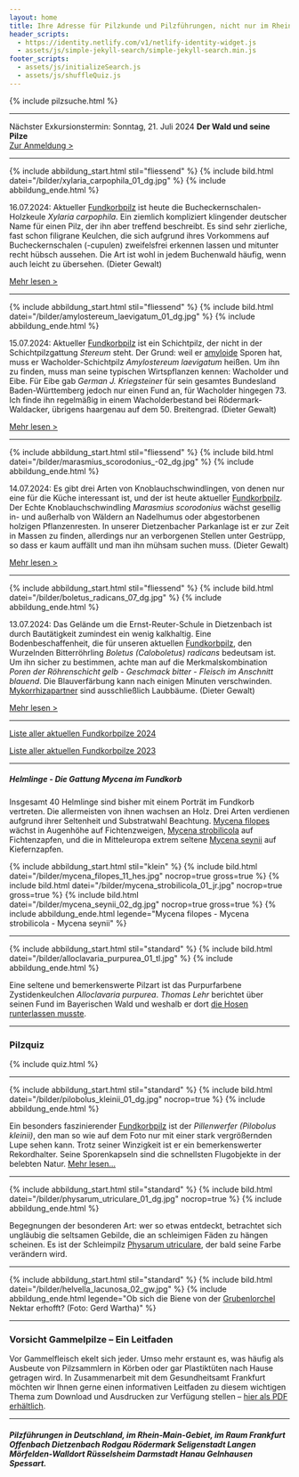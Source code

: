 ```yaml
---
layout: home
title: Ihre Adresse für Pilzkunde und Pilzführungen, nicht nur im Rhein-Main-Gebiet
header_scripts:
  - https://identity.netlify.com/v1/netlify-identity-widget.js
  - assets/js/simple-jekyll-search/simple-jekyll-search.min.js
footer_scripts:
  - assets/js/initializeSearch.js
  - assets/js/shuffleQuiz.js
---
```

{% include pilzsuche.html %}

- - -

Nächster Exkursionstermin: Sonntag, 21. Juli 2024 **Der Wald und seine Pilze**\
[Zur Anmeldung >](/termine)

- - -

{% include abbildung_start.html stil="fliessend" %}
{% include bild.html datei="/bilder/xylaria_carpophila_01_dg.jpg" %}
{% include abbildung_ende.html %}

16.07.2024: Aktueller [Fundkorbpilz](AA "Glossar-") ist heute die Bucheckernschalen-Holzkeule *Xylaria carpophila*. Ein ziemlich kompliziert klingender deutscher Name für einen Pilz, der ihn aber treffend beschreibt. Es sind sehr zierliche, fast schon filigrane Keulchen, die sich aufgrund ihres Vorkommens auf Bucheckernschalen (-cupulen) zweifelsfrei erkennen lassen und mitunter recht hübsch aussehen. Die Art ist wohl in jedem Buchenwald häufig, wenn auch leicht zu übersehen. (Dieter Gewalt)

[Mehr lesen >](/pilze/xylaria-carpophila-bucheckernschalen-holzkeule)

<div style="clear:  both"></div>

- - -

{% include abbildung_start.html stil="fliessend" %}
{% include bild.html datei="/bilder/amylostereum_laevigatum_01_dg.jpg" %}
{% include abbildung_ende.html %}

15.07.2024: Aktueller [Fundkorbpilz](AA "Glossar-") ist ein Schichtpilz, der nicht in der Schichtpilzgattung *Stereum* steht. Der Grund: weil er [amyloide](amyloid "Glossar") Sporen hat, muss er Wacholder-Schichtpilz *Amylostereum laevigatum* heißen. Um ihn zu finden, muss man seine typischen Wirtspflanzen kennen: Wacholder und Eibe. Für Eibe gab *German J. Kriegsteiner* für sein gesamtes Bundesland Baden-Württemberg jedoch nur einen Fund an, für Wacholder hingegen 73. Ich finde ihn regelmäßig in einem Wacholderbestand bei Rödermark-Waldacker, übrigens haargenau auf dem 50. Breitengrad. (Dieter Gewalt)

[Mehr lesen >](/pilze/amylostereum-laevigatum-wacholder-schichtpilz)

<div style="clear:  both"></div>

- - -

{% include abbildung_start.html stil="fliessend" %}
{% include bild.html datei="/bilder/marasmius_scorodonius_-02_dg.jpg" %}
{% include abbildung_ende.html %}

14.07.2024: Es gibt drei Arten von Knoblauchschwindlingen, von denen nur eine für die Küche interessant ist, und der ist heute aktueller [Fundkorbpilz](AA "Glossar-"). Der Echte Knoblauchschwindling *Marasmius scorodonius* wächst gesellig in- und außerhalb von Wäldern an Nadelhumus oder abgestorbenen holzigen Pflanzenresten. In unserer Dietzenbacher Parkanlage ist er zur Zeit in Massen zu finden, allerdings nur an verborgenen Stellen unter Gestrüpp, so dass er kaum auffällt und man ihn mühsam suchen muss. (Dieter Gewalt)

[Mehr lesen >](/pilze/marasmius-scorodonius-echter-knoblauch-schwindling)

<div style="clear:  both"></div>

- - -

{% include abbildung_start.html stil="fliessend" %}
{% include bild.html datei="/bilder/boletus_radicans_07_dg.jpg" %}
{% include abbildung_ende.html %}

13.07.2024: Das Gelände um die Ernst-Reuter-Schule in Dietzenbach ist durch Bautätigkeit zumindest ein wenig kalkhaltig. Eine Bodenbeschaffenheit, die für unseren aktuellen [Fundkorbpilz](AA "Glossar-"), den Wurzelnden Bitterröhrling *Boletus (Caloboletus) radicans* bedeutsam ist. Um ihn sicher zu bestimmen, achte man auf die Merkmalskombination *Poren der Röhrenschicht gelb - Geschmack bitter - Fleisch im Anschnitt blauend*. Die Blauverfärbung kann nach einigen Minuten verschwinden. [Mykorrhizapartner](Mykorrhiza "Glossar") sind ausschließlich Laubbäume. (Dieter Gewalt)

[Mehr lesen >](/pilze/boletus-radicans-wurzelnder-bitterröhrling)

<div style="clear:  both"></div>

- - -

[Liste aller aktuellen Fundkorbpilze 2024](/artikel/liste-aller-aktuellen-fundkorbpilze-2024.html)

[Liste aller aktuellen Fundkorbpilze 2023](/artikel/liste-aller-aktuellen-fundkorbpilze-2023.html)

- - -

##### Helmlinge - Die Gattung *Mycena* im Fundkorb

Insgesamt 40 Helmlinge sind bisher mit einem Porträt im Fundkorb vertreten. Die allermeisten von ihnen wachsen an Holz. Drei Arten verdienen aufgrund ihrer Seltenheit und Substratwahl Beachtung. [Mycena filopes](/pilze/mycena-filopes-zerbrechlicher-fadenhelmling) wächst in Augenhöhe auf Fichtenzweigen, [Mycena strobilicola](/pilze/mycena-strobilicola-fichtenzapfenhelmling) auf Fichtenzapfen, und die in Mitteleuropa extrem seltene [Mycena seynii](/pilze/mycena-seynii-mediterraner-kiefernzapfenhelmling) auf Kiefernzapfen.

{% include abbildung_start.html stil="klein" %}
{% include bild.html datei="/bilder/mycena_filopes_11_hes.jpg" nocrop=true gross=true %}
{% include bild.html datei="/bilder/mycena_strobilicola_01_jr.jpg" nocrop=true gross=true %}
{% include bild.html datei="/bilder/mycena_seynii_02_dg.jpg" nocrop=true gross=true %}
{% include abbildung_ende.html legende="Mycena filopes - Mycena strobilicola - Mycena seynii" %}

- - -

{% include abbildung_start.html stil="standard" %}
{% include bild.html datei="/bilder/alloclavaria_purpurea_01_tl.jpg" %}
{% include abbildung_ende.html %}

Eine seltene und bemerkenswerte Pilzart ist das Purpurfarbene Zystidenkeulchen *Alloclavaria purpurea*. *Thomas Lehr* berichtet über seinen Fund im Bayerischen Wald und weshalb er dort [die Hosen runterlassen musste](/pilze/alloclavaria-purpurea-purpurfarbenes-zystidenkeulchen).

- - -

### Pilzquiz

{% include quiz.html %}

- - -

{% include abbildung_start.html stil="standard" %}
{% include bild.html datei="/bilder/pilobolus_kleinii_01_dg.jpg" nocrop=true %}
{% include abbildung_ende.html %}

Ein besonders faszinierender [Fundkorbpilz](AA "Glossar-") ist der *Pillenwerfer (Pilobolus kleinii)*, den man so wie auf dem Foto nur mit einer stark vergrößernden Lupe sehen kann. Trotz seiner Winzigkeit ist er ein bemerkenswerter Rekordhalter. Seine Sporenkapseln sind die schnellsten Flugobjekte in der belebten Natur. [Mehr lesen...](/pilze/pilobolus-kleinii-pillenwerfer)

- - -

{% include abbildung_start.html stil="standard" %}
{% include bild.html datei="/bilder/physarum_utriculare_01_dg.jpg" nocrop=true %}
{% include abbildung_ende.html %}

Begegnungen der besonderen Art: wer so etwas entdeckt, betrachtet sich ungläubig die seltsamen Gebilde, die an schleimigen Fäden zu hängen scheinen. Es ist der Schleimpilz [Physarum utriculare](/pilze/physarum-utriculare-fadenfruchtschleimpilz), der bald seine Farbe verändern wird.

- - -

{% include abbildung_start.html stil="standard" %}
{% include bild.html datei="/bilder/helvella_lacunosa_02_gw.jpg" %}
{% include abbildung_ende.html legende="Ob sich die Biene von der <a href='/pilze/helvella-lacunosa-grubenlorchel'>Grubenlorchel</a> Nektar erhofft?  (Foto: Gerd Wartha)" %}

- - -

### Vorsicht Gammelpilze – Ein Leitfaden

Vor Gammelfleisch ekelt sich jeder. Umso mehr erstaunt es, was häufig als Ausbeute von Pilzsammlern in Körben oder gar Plastiktüten nach Hause getragen wird. In Zusammenarbeit mit dem Gesundheitsamt Frankfurt möchten wir Ihnen gerne einen informativen Leitfaden zu diesem wichtigen Thema zum Download und Ausdrucken zur Verfügung stellen – [hier als PDF erhältlich](/assets/docs/Fundkorb.de-Gammelpilze.pdf).

- - -

##### Pilzführungen in Deutschland, im Rhein-Main-Gebiet, im Raum Frankfurt Offenbach Dietzenbach Rodgau Rödermark Seligenstadt Langen Mörfelden-Walldort Rüsselsheim Darmstadt Hanau Gelnhausen Spessart.